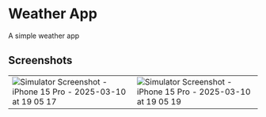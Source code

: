 # Weather App

A simple weather app

## Screenshots

|   |   |
|---|---|
| ![Simulator Screenshot - iPhone 15 Pro - 2025-03-10 at 19 05 17](https://github.com/user-attachments/assets/c54deb95-0bad-45cb-b1e7-56bc24415cc9) | ![Simulator Screenshot - iPhone 15 Pro - 2025-03-10 at 19 05 19](https://github.com/user-attachments/assets/04c89f94-0cd4-47f6-b1f8-335d2032b7cb) |
